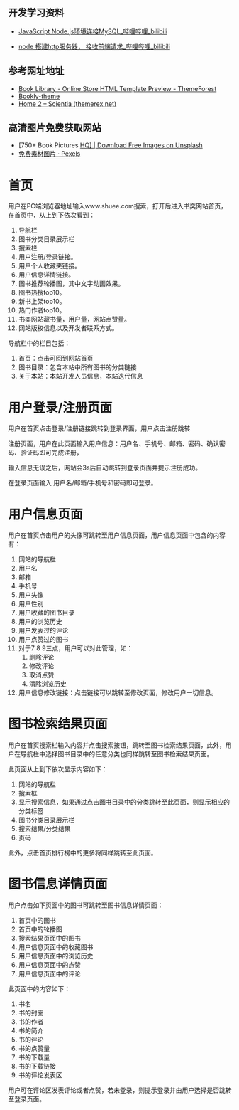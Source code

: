 ## 开发学习资料

- [JavaScript Node.js环境连接MySQL_哔哩哔哩_bilibili](https://www.bilibili.com/video/BV1tg411P7P8?spm_id_from=333.1007.top_right_bar_window_history.content.click)

- [node 搭建http服务器， 接收前端请求_哔哩哔哩_bilibili](https://www.bilibili.com/video/BV1MT4y1e7rX?spm_id_from=333.788.top_right_bar_window_custom_collection.content.click)

  

## 参考网址地址

- [Book Library - Online Store HTML Template Preview - ThemeForest](http://preview.themeforest.net/item/book-store-library-online-book-store/full_screen_preview/21369136?_ga=2.17131322.2046148649.1650289228-541386298.1650289228)
- [Bookly-theme](https://bookly-theme.myshopify.com/)
- [Home 2 – Scientia (themerex.net)](http://scientia.themerex.net/home-2/)

## 高清图片免费获取网站

- [750+ Book Pictures [HQ\] | Download Free Images on Unsplash](https://unsplash.com/s/photos/book)
- [免费素材图片 · Pexels](https://www.pexels.com/zh-cn/)

# 首页

用户在PC端浏览器地址输入www.shuee.com搜索，打开后进入书奕网站首页，在首页中，从上到下依次看到：

1. 导航栏
2. 图书分类目录展示栏
3. 搜索栏
4. 用户注册/登录链接。
5. 用户个人收藏夹链接。
6. 用户信息详情链接。
7. 图书推荐轮播图，其中文字动画效果。
8. 图书热搜top10。
9. 新书上架top10。
10. 热门作者top10。
11. 书奕网站藏书量，用户量，网站点赞量。
11. 网站版权信息以及开发者联系方式。



导航栏中的栏目包括：

1. 首页：点击可回到网站首页
2. 图书目录：包含本站中所有图书的分类链接
3. 关于本站：本站开发人员信息，本站迭代信息



# 用户登录/注册页面

用户在首页点击登录/注册链接跳转到登录界面，用户点击注册跳转

注册页面，用户在此页面输入用户信息：用户名、手机号、邮箱、密码、确认密码、验证码即可完成注册，

输入信息无误之后，网站会3s后自动跳转到登录页面并提示注册成功。

在登录页面输入    用户名/邮箱/手机号和密码即可登录。



# 用户信息页面

用户在首页点击用户的头像可跳转至用户信息页面，用户信息页面中包含的内容有：

1. 网站的导航栏
2. 用户名
3. 邮箱
4. 手机号
5. 用户头像
6. 用户性别
7. 用户收藏的图书目录
8. 用户的浏览历史
9. 用户发表过的评论
10. 用户点赞过的图书
11. 对于7 8 9三点，用户可以对此管理，如：
    1. 删除评论
    2. 修改评论
    3. 取消点赞
    4. 清除浏览历史
12. 用户信息修改链接：点击链接可以跳转至修改页面，修改用户一切信息。



# 图书检索结果页面

用户在首页搜索栏输入内容并点击搜索按钮，跳转至图书检索结果页面，此外，用户在导航栏中选择图书目录中的任意分类也同样跳转至图书检索结果页面。

此页面从上到下依次显示内容如下：

1. 网站的导航栏
2. 搜索框
3. 显示搜索信息，如果通过点击图书目录中的分类跳转至此页面，则显示相应的分类标签
4. 图书分类目录展示栏
5. 搜索结果/分类结果
6. 页码

此外，点击首页排行榜中的更多将同样跳转至此页面。

# 图书信息详情页面

用户点击如下页面中的图书可跳转至图书信息详情页面：

1. 首页中的图书
2. 首页中的轮播图
3. 搜索结果页面中的图书
4. 用户信息页面中的收藏图书
5. 用户信息页面中的浏览历史
6. 用户信息页面中的点赞
7. 用户信息页面中的评论

此页面中的内容如下：

1. 书名
2. 书的封面
3. 书的作者
4. 书的简介
5. 书的评论
6. 书的点赞量
7. 书的下载量
8. 书的下载链接
9. 书的评论发表区

用户可在评论区发表评论或者点赞，若未登录，则提示登录并由用户选择是否跳转至登录页面。





